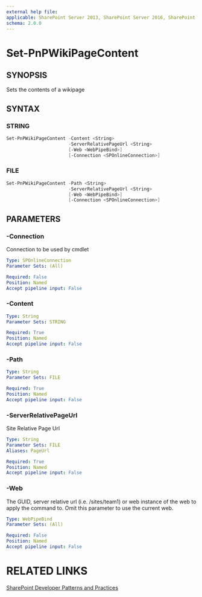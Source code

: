 ```yaml
---
external help file:
applicable: SharePoint Server 2013, SharePoint Server 2016, SharePoint Online
schema: 2.0.0
---
```

# Set-PnPWikiPageContent

## SYNOPSIS
Sets the contents of a wikipage

## SYNTAX 

### STRING
```powershell
Set-PnPWikiPageContent -Content <String>
                       -ServerRelativePageUrl <String>
                       [-Web <WebPipeBind>]
                       [-Connection <SPOnlineConnection>]
```

### FILE
```powershell
Set-PnPWikiPageContent -Path <String>
                       -ServerRelativePageUrl <String>
                       [-Web <WebPipeBind>]
                       [-Connection <SPOnlineConnection>]
```

## PARAMETERS

### -Connection
Connection to be used by cmdlet

```yaml
Type: SPOnlineConnection
Parameter Sets: (All)

Required: False
Position: Named
Accept pipeline input: False
```

### -Content


```yaml
Type: String
Parameter Sets: STRING

Required: True
Position: Named
Accept pipeline input: False
```

### -Path


```yaml
Type: String
Parameter Sets: FILE

Required: True
Position: Named
Accept pipeline input: False
```

### -ServerRelativePageUrl
Site Relative Page Url

```yaml
Type: String
Parameter Sets: FILE
Aliases: PageUrl

Required: True
Position: Named
Accept pipeline input: False
```

### -Web
The GUID, server relative url (i.e. /sites/team1) or web instance of the web to apply the command to. Omit this parameter to use the current web.

```yaml
Type: WebPipeBind
Parameter Sets: (All)

Required: False
Position: Named
Accept pipeline input: False
```

# RELATED LINKS

[SharePoint Developer Patterns and Practices](http://aka.ms/sppnp)